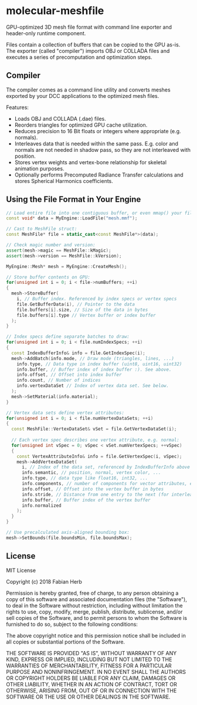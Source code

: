 # molecular-meshfile
GPU-optimized 3D mesh file format with command line exporter and header-only runtime component.

Files contain a collection of buffers that can be copied to the GPU as-is. The exporter (called "compiler") imports OBJ or COLLADA files and executes a series of precomputation and optimization steps.

## Compiler ##

The compiler comes as a command line utility and converts meshes exported by your DCC applications to the optimized mesh files.

Features:
- Loads OBJ and COLLADA (.dae) files.
- Reorders triangles for optimized GPU cache utilization.
- Reduces precision to 16 Bit floats or integers where appropriate (e.g. normals).
- Interleaves data that is needed within the same pass. E.g. color and normals are not needed in shadow pass, so they are not interleaved with position.
- Stores vertex weights and vertex-bone relationship for skeletal animation purposes.
- Optionally performs Precomputed Radiance Transfer calculations and stores Spherical Harmonics coefficients.

## Using the File Format in Your Engine ##

``` cpp
// Load entire file into one contiguous buffer, or even mmap() your file:
const void* data = MyEngine::LoadFile("mesh.mmf");

// Cast to MeshFile struct:
const MeshFile* file = static_cast<const MeshFile*>(data);

// Check magic number and version:
assert(mesh->magic == MeshFile::kMagic);
assert(mesh->version == MeshFile::kVersion);

MyEngine::Mesh* mesh = MyEngine::CreateMesh();

// Store buffer contents on GPU:
for(unsigned int i = 0; i < file->numBuffers; ++i)
{
  mesh->StoreBuffer(
    i, // Buffer index. Referenced by index specs or vertex specs
    file.GetBufferData(i), // Pointer to the data
    file.buffers[i].size, // Size of the data in bytes
    file.buffers[i].type // Vertex buffer or index buffer
  );
}

// Index specs define separate batches to draw:
for(unsigned int i = 0; i < file.numIndexSpecs; ++i)
{ 
  const IndexBufferInfo& info = file.GetIndexSpec(i);
  mesh->AddBatch(info.mode, // Draw mode (triangles, lines, ...)
    info.type, // Data type in index buffer (uint8, uint16, uint32)
    info.buffer, // Buffer index of index buffer :). See above.
    info.offset, // Offset into index buffer
    info.count, // Number of indices
    info.vertexDataSet // Index of vertex data set. See below.
  );
  mesh->SetMaterial(info.material);
}

// Vertex data sets define vertex attributes:
for(unsigned int i = 0; i < file.numVertexDataSets; ++i)
{
  const MeshFile::VertexDataSet& vSet = file.GetVertexDataSet(i);
  
  // Each vertex spec describes one vertex attribute, e.g. normal:
  for(unsigned int vSpec = 0; vSpec < vSet.numVertexSpecs; ++vSpec)
  {
    const VertexAttributeInfo& info = file.GetVertexSpec(i, vSpec);
    mesh->AddVertexDataSet(
      i, // Index of the data set, referenced by IndexBufferInfo above
      info.semantic, // position, normal, vertex color, ...
      info.type, // data type like float16, int32, ...
      info.components, // number of components for vector attributes, e.g. 3 for normals
      info.offset, // Offset into the vertex buffer in bytes
      info.stride, // Distance from one entry to the next (for interleaved data)
      info.buffer, // Buffer index of the vertex buffer
      info.normalized
    );
  }
}

// Use precalculated axis-aligned bounding box:
mesh->SetBounds(file.boundsMin, file.boundsMax);
```

## License ##

MIT License

Copyright (c) 2018 Fabian Herb

Permission is hereby granted, free of charge, to any person obtaining a copy
of this software and associated documentation files (the "Software"), to deal
in the Software without restriction, including without limitation the rights
to use, copy, modify, merge, publish, distribute, sublicense, and/or sell
copies of the Software, and to permit persons to whom the Software is
furnished to do so, subject to the following conditions:

The above copyright notice and this permission notice shall be included in all
copies or substantial portions of the Software.

THE SOFTWARE IS PROVIDED "AS IS", WITHOUT WARRANTY OF ANY KIND, EXPRESS OR
IMPLIED, INCLUDING BUT NOT LIMITED TO THE WARRANTIES OF MERCHANTABILITY,
FITNESS FOR A PARTICULAR PURPOSE AND NONINFRINGEMENT. IN NO EVENT SHALL THE
AUTHORS OR COPYRIGHT HOLDERS BE LIABLE FOR ANY CLAIM, DAMAGES OR OTHER
LIABILITY, WHETHER IN AN ACTION OF CONTRACT, TORT OR OTHERWISE, ARISING FROM,
OUT OF OR IN CONNECTION WITH THE SOFTWARE OR THE USE OR OTHER DEALINGS IN THE
SOFTWARE.
